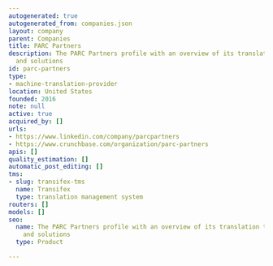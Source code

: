 ```yaml
---
autogenerated: true
autogenerated_from: companies.json
layout: company
parent: Companies
title: PARC Partners
description: The PARC Partners profile with an overview of its translation technologies
  and solutions
id: parc-partners
type:
- machine-translation-provider
location: United States
founded: 2016
note: null
active: true
acquired_by: []
urls:
- https://www.linkedin.com/company/parcpartners
- https://www.crunchbase.com/organization/parc-partners
apis: []
quality_estimation: []
automatic_post_editing: []
tms:
- slug: transifex-tms
  name: Transifex
  type: translation management system
routers: []
models: []
seo:
  name: The PARC Partners profile with an overview of its translation technologies
    and solutions
  type: Product

---
```


